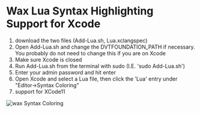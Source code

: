 # Wax Lua Syntax Highlighting Support for Xcode
1. download the two files (Add-Lua.sh, Lua.xclangspec)
2. Open Add-Lua.sh and change the DVTFOUNDATION_PATH if necessary.  You probably do not need to change this if you are on Xcode 
3. Make sure Xcode is closed
4. Run Add-Lua.sh from the terminal with sudo (I.E. 'sudo Add-Lua.sh')
5. Enter your admin password and hit enter
6. Open Xcode and select a Lua file, then click the 'Lua' entry under "Editor->Syntax Coloring"
7. support for XCode11

![wax Syntax Coloring](https://raw.githubusercontent.com/intheway/Wax-In-Xcode/master/waxinxcode.gif)